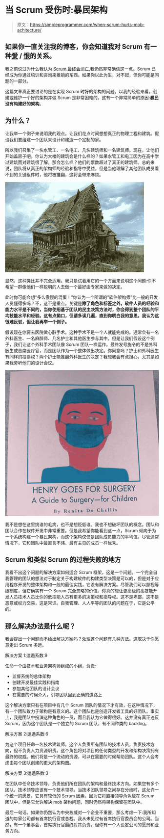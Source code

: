 # 当 Scrum 受伤时:暴民架构

> 原文：<https://simpleprogrammer.com/when-scrum-hurts-mob-achitecture/>

## 如果你一直关注我的博客，你会知道我对 Scrum 有一种[爱](https://simpleprogrammer.com/2009/12/05/scrumbut-double-fudge-sunday-and-scrummaster-personal-trainer/) / [恨](https://simpleprogrammer.com/2010/02/23/scrum-will-die/)的关系。

我之前说过为什么我认为 [Scrum 最终会消亡](https://simpleprogrammer.com/2010/02/23/scrum-will-die/),我仍然非常确信这一点。Scrum 已经成为你通过培训和咨询来推销的东西。如果你以此为生，对不起，但你可能是问题的一部分。

这篇文章真正要讨论的是在实现 Scrum 时好的架构的问题。以我的经验来看，创建或维护一个好的架构并做 Scrum 是非常困难的。这有一个非常简单的原因:**暴民没有构建好的架构**。

## 为什么？

让我举一个例子来说明我的观点。让我们花点时间想想真正的物理工程和建筑。假设我们要组建一个团队来设计和建造一个定制的家。

所以我们召集了一名水管工、一名电工、几名建筑师和一名建筑师。现在，让他们开始盖房子吧。你认为大楼的建筑会是什么样的？如果水管工和电工因为在高中学过建筑而对建筑很了解，那会怎么样？他们的票数超过了真正的建筑师。总的来说，团队将从真正的架构师的经验和指导中受益，但是当他理解了其他团队成员看不到的关键组件时，他将被推翻，这将会带来麻烦。



![](img/871d05678a59910b8dec4fd3878f2bfb.png "UglyHouse")



显然，这种类比并不完全适用。我只是试着用它的一个方面来说明这个问题:你不希望一群像他们一样聪明的人去做一个最好由专家来做的决定。

此时你可能会想“多么傲慢的混蛋！”你认为一个所谓的“软件架构师”比一般的开发人员懂得多吗？不，这不是重点。关键是**除了角色和标签之外，软件人员的经验和能力水平是不同的，当你使用基于团队的民主决策方法时，你会得到整个团队的平均技能水平和经验。这有点拗口，但请多读几遍，直到你明白我的意思。我认为这很难反驳，但让我再举一个例子。**

假设现在你要去医院做心脏手术。这种手术不是一个人就能完成的。通常会有一名外科医生、一名麻醉师、几名护士和其他医生参与其中。但是让我们假设这个例子，我们让这个外科手术团队像 Scrum 团队一样运作。最终发号施令的不是外科医生或首席医疗官，而是团队作为一个整体做出决定。你同意吗？护士和外科医生有同样的投票权？两个护士能推翻外科医生的决定？我想我会有点担心，尤其是如果我旁听他们的设计会议。



![](img/27022049f569fa88c1a90548fadc3f8e.png "henrysurgery")



我不是想在这里挑谁的毛病，也不是想贬低谁。我也不想破坏团队的概念。团队和团队合作在软件开发中非常重要。但是我希望你能看到这一点，Scrum 倾向于为一个系统构建一个暴民架构，而这个架构仅仅是团队成员能力的平均值。尽管通常情况下，它和团队中最直言不讳、最有主见的成员一样优秀。

## Scrum 和类似 Scrum 的过程失败的地方

我看不出这个问题的解决方案如何适合 Scrum 框架，这是一个问题。一个完全自我管理的团队的想法对于制定关于构建软件的构建类型决策是可以的，但是对于应用程序开发的整体架构和一般的最佳实践，它没有解决方案。尽管我们可以鄙视等级制度，但它确实有一个 Scrum 完全忽略的价值。你真的想让更高级的高技能开发人员技术人员比你的低技能人员有更多的决策权和指导权。这不是卑鄙，这不是恶意或权力交易，这是常识。自我管理、人人平等的团队的问题在于，它是公平的。

## 那么解决办法是什么呢？

我会提出一个问题而不给出解决方案吗？处理这个问题有几种方法。这取决于你愿意走出 Scrum 多远。

解决方案 1:邋遢系数:9

任命一个由技术和业务架构师组成的小组，负责:

*   监督系统的总体架构
*   创建开发最佳实践和指南
*   参加其他团队的设计会议
*   在需要的时候介入，引导团队回到正确的道路上

这个解决方案只有在项目中有几个 Scrum 团队的情况下才有效，在这种情况下，有一个团队致力于架构是有意义的。这个团队也是创造开发者工具的好团队。事实上，我是团队中扮演这种角色的一员，而且我认为它做得很好。这并没有真正违反 Scrum，因为这个团队是一个独立的 Scrum 团队，有不同种类的 backlog。

解决方案 2:邋遢系数:6

为这个项目任命一名技术建筑师。这个人负责所有团队的技术人员，负责技术方向，但不负责人力资源职责。这个角色将对项目的任何类型的开发和架构决策拥有最终的权威。他们将是一个流动的资源，可以在需要的时候帮助团队。这个人会考虑由每个团队创建的更大的架构图。

解决方案 3:邋遢系数:3

在团队中任命技术领导，负责他们所在团队的架构和最终技术方向。如果您有多个团队，技术领导应该有一个技术领导。当技术团队领导之间存在分歧时，这允许一个统一的愿景。它具有较低的 Scrum 因素，因为它将直接领导角色放在 Scrum 团队中，但是它允许解决 mob 架构问题，同时仍然将架构保留在团队中。

最后一句话。如果你仍然认为中央权威对一个企业不重要，那么考虑一下:我所知道的每家公司都有首席执行官或总裁。我从未见过有首席执行官委员会的公司。当然，有一个董事会，首席执行官最终对其负责，但你有一个人设定公司的愿景和业务方向。